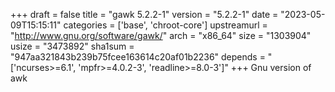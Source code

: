 +++
draft = false
title = "gawk 5.2.2-1"
version = "5.2.2-1"
date = "2023-05-09T15:15:11"
categories = ['base', 'chroot-core']
upstreamurl = "http://www.gnu.org/software/gawk/"
arch = "x86_64"
size = "1303904"
usize = "3473892"
sha1sum = "947aa321843b239b75fcee163614c20af01b2236"
depends = "['ncurses>=6.1', 'mpfr>=4.0.2-3', 'readline>=8.0-3']"
+++
Gnu version of awk